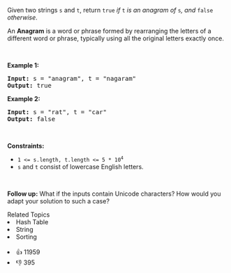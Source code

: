 <p>Given two strings <code>s</code> and <code>t</code>, return <code>true</code> <em>if</em> <code>t</code> <em>is an anagram of</em> <code>s</code><em>, and</em> <code>false</code> <em>otherwise</em>.</p>

<p>An <strong>Anagram</strong> is a word or phrase formed by rearranging the letters of a different word or phrase, typically using all the original letters exactly once.</p>

<p>&nbsp;</p> 
<p><strong class="example">Example 1:</strong></p> 
<pre><strong>Input:</strong> s = "anagram", t = "nagaram"
<strong>Output:</strong> true
</pre>
<p><strong class="example">Example 2:</strong></p> 
<pre><strong>Input:</strong> s = "rat", t = "car"
<strong>Output:</strong> false
</pre> 
<p>&nbsp;</p> 
<p><strong>Constraints:</strong></p>

<ul> 
 <li><code>1 &lt;= s.length, t.length &lt;= 5 * 10<sup>4</sup></code></li> 
 <li><code>s</code> and <code>t</code> consist of lowercase English letters.</li> 
</ul>

<p>&nbsp;</p> 
<p><strong>Follow up:</strong> What if the inputs contain Unicode characters? How would you adapt your solution to such a case?</p>

<div><div>Related Topics</div><div><li>Hash Table</li><li>String</li><li>Sorting</li></div></div><br><div><li>👍 11959</li><li>👎 395</li></div>